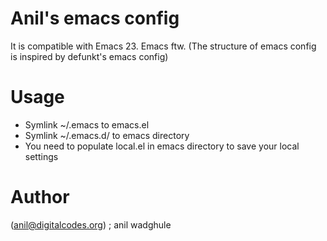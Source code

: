 Anil's emacs config
================

It is compatible with Emacs 23. Emacs ftw.
(The structure of emacs config is inspired by defunkt's emacs config)


Usage
=====

- Symlink ~/.emacs  to emacs.el
- Symlink ~/.emacs.d/ to emacs directory
- You need to populate local.el in emacs directory to save your local 
settings


Author
======

(anil@digitalcodes.org) ; anil wadghule
